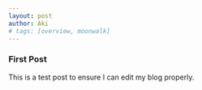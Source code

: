 ```yaml
---
layout: post
author: Aki
# tags: [overview, moonwalk]
---
```


### First Post

This is a test post to ensure I can edit my blog properly.